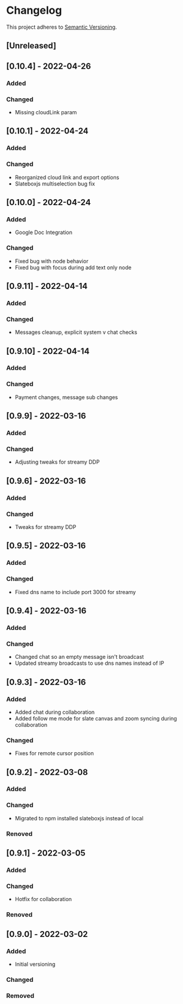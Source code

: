 # Changelog

This project adheres to [Semantic Versioning](https://semver.org/spec/v2.0.0.html).

## [Unreleased]

## [0.10.4] - 2022-04-26

### Added

### Changed

- Missing cloudLink param

## [0.10.1] - 2022-04-24

### Added

### Changed

- Reorganized cloud link and export options
- Slateboxjs multiselection bug fix

## [0.10.0] - 2022-04-24

### Added

- Google Doc Integration

### Changed

- Fixed bug with node behavior
- Fixed bug with focus during add text only node

## [0.9.11] - 2022-04-14

### Added

### Changed

- Messages cleanup, explicit system v chat checks

## [0.9.10] - 2022-04-14

### Added

### Changed

- Payment changes, message sub changes

## [0.9.9] - 2022-03-16

### Added

### Changed

- Adjusting tweaks for streamy DDP

## [0.9.6] - 2022-03-16

### Added

### Changed

- Tweaks for streamy DDP

## [0.9.5] - 2022-03-16

### Added

### Changed

- Fixed dns name to include port 3000 for streamy

## [0.9.4] - 2022-03-16

### Added

### Changed

- Changed chat so an empty message isn't broadcast
- Updated streamy broadcasts to use dns names instead of IP

## [0.9.3] - 2022-03-16

### Added

- Added chat during collaboration
- Added follow me mode for slate canvas and zoom syncing during collaboration

### Changed

- Fixes for remote cursor position

## [0.9.2] - 2022-03-08

### Added

### Changed

- Migrated to npm installed slateboxjs instead of local

### Renoved

## [0.9.1] - 2022-03-05

### Added

### Changed

- Hotfix for collaboration

### Renoved

## [0.9.0] - 2022-03-02

### Added

- Initial versioning

### Changed

### Removed
